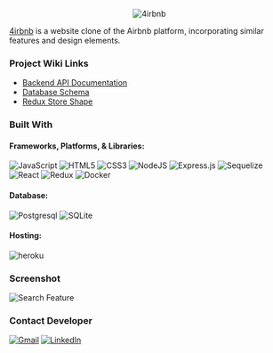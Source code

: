 <div align="center">

![4irbnb](https://i.imgur.com/UYbtnku.png)
  
 </div>

[4irbnb](https://first-app-kk.herokuapp.com/) is a website clone of the Airbnb platform, incorporating similar features and design elements.

<!-- ![airbnb-dbdiagram]

[airbnb-dbdiagram]: airbnb_dbdiagram.png -->

### Project Wiki Links

* [Backend API Documentation](https://github.com/KyleKassen/API-project/wiki/Backend-API-Documentation)
* [Database Schema](https://github.com/KyleKassen/API-project/wiki/Database-Schema)
* [Redux Store Shape](https://github.com/KyleKassen/API-project/wiki/Redux-Store-Shape)

### Built With
#### Frameworks, Platforms, & Libraries:
![JavaScript](https://img.shields.io/badge/javascript-%23323330.svg?style=for-the-badge&logo=javascript&logoColor=%23F7DF1E)
![HTML5](https://img.shields.io/badge/html5-%23E34F26.svg?style=for-the-badge&logo=html5&logoColor=white)
![CSS3](https://img.shields.io/badge/css3-%231572B6.svg?style=for-the-badge&logo=css3&logoColor=white)
![NodeJS](https://img.shields.io/badge/node.js-6DA55F?style=for-the-badge&logo=node.js&logoColor=white)
![Express.js](https://img.shields.io/badge/express.js-%23404d59.svg?style=for-the-badge&logo=express&logoColor=%2361DAFB)
![Sequelize](https://img.shields.io/badge/Sequelize-52B0E7?style=for-the-badge&logo=Sequelize&logoColor=white)
![React](https://img.shields.io/badge/react-%2320232a.svg?style=for-the-badge&logo=react&logoColor=%2361DAFB)
![Redux](https://img.shields.io/badge/redux-%23593d88.svg?style=for-the-badge&logo=redux&logoColor=white)
![Docker](https://img.shields.io/badge/docker-%230db7ed.svg?style=for-the-badge&logo=docker&logoColor=white)

#### Database:
![Postgresql](https://img.shields.io/badge/postgresql-%23316192.svg?style=for-the-badge&logo=postgresql&logoColor=white)
![SQLite](https://img.shields.io/badge/sqlite-%2307405e.svg?style=for-the-badge&logo=sqlite&logoColor=white)

#### Hosting:
![heroku](https://img.shields.io/badge/Heroku-430098?style=for-the-badge&logo=Heroku&logoColor=white)


### Screenshot
![Search Feature](https://i.imgur.com/BivPlgD.png)

### Contact Developer
[![Gmail](https://img.shields.io/badge/Gmail-D14836?style=for-the-badge&logo=gmail&logoColor=white)](mailto:kyle.kassen@gmail.com)
[![LinkedIn](https://img.shields.io/badge/linkedin-%230077B5.svg?style=for-the-badge&logo=linkedin&logoColor=white)](https://www.linkedin.com/in/kyle-kassen/)


